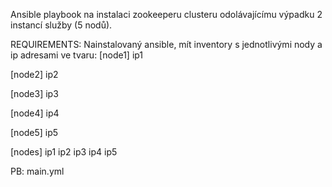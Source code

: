 Ansible playbook na instalaci zookeeperu clusteru odolávajícímu výpadku 2 instancí služby (5 nodů).

REQUIREMENTS:
Nainstalovaný ansible, mít inventory s jednotlivými nody a ip adresami ve tvaru:
[node1]
ip1

[node2]
ip2

[node3]
ip3

[node4]
ip4

[node5]
ip5

[nodes]
ip1
ip2
ip3
ip4
ip5

PB: main.yml
